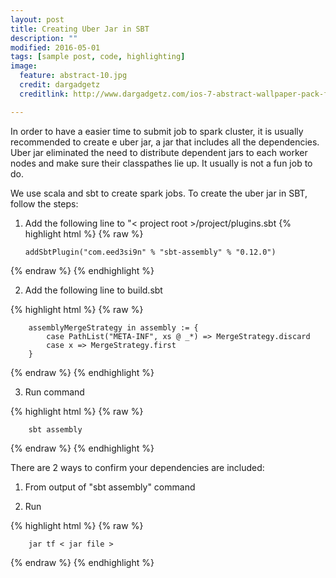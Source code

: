 ```yaml
---
layout: post
title: Creating Uber Jar in SBT
description: ""
modified: 2016-05-01
tags: [sample post, code, highlighting]
image:
  feature: abstract-10.jpg
  credit: dargadgetz
  creditlink: http://www.dargadgetz.com/ios-7-abstract-wallpaper-pack-for-iphone-5-and-ipod-touch-retina/

---
```



In order to have a easier time to submit job to spark cluster, it is usually recommended to create e uber jar, a jar that includes all the dependencies.  Uber jar eliminated the need to distribute dependent jars to each worker nodes and make sure their classpathes lie up.  It usually is not a fun job to do.

We use scala and sbt to create spark jobs.  To create the uber jar in SBT, follow the steps:

1.  Add the following line to "< project root >/project/plugins.sbt
{% highlight html %}
{% raw %}

        addSbtPlugin("com.eed3si9n" % "sbt-assembly" % "0.12.0")

{% endraw %}
{% endhighlight %}

2.  Add the following line to build.sbt

{% highlight html %}
{% raw %}

        assemblyMergeStrategy in assembly := {
            case PathList("META-INF", xs @ _*) => MergeStrategy.discard
            case x => MergeStrategy.first
        }

{% endraw %}
{% endhighlight %}

3.  Run command

{% highlight html %}
{% raw %}

        sbt assembly

{% endraw %}
{% endhighlight %}

There are 2 ways to confirm your dependencies are included:

1.  From output of "sbt assembly" command

2.  Run

{% highlight html %}
{% raw %}

        jar tf < jar file >

{% endraw %}
{% endhighlight %}
